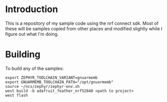 # Introduction
This is a repository of my sample code using the nrf connect sdk. Most of these
will be samples copied from other places and modified slightly while I figure
out what I'm doing.

# Building
To build any of the samples:
```
export ZEPHYR_TOOLCHAIN_VARIANT=gnuarmemb
export GNUARMEMB_TOOLCHAIN_PATH="/opt/gnuarmemb"
source ~/ncs/zephyr/zephyr-env.sh
west build -b adafruit_feather_nrf52840 <path to project>
west flash
```
